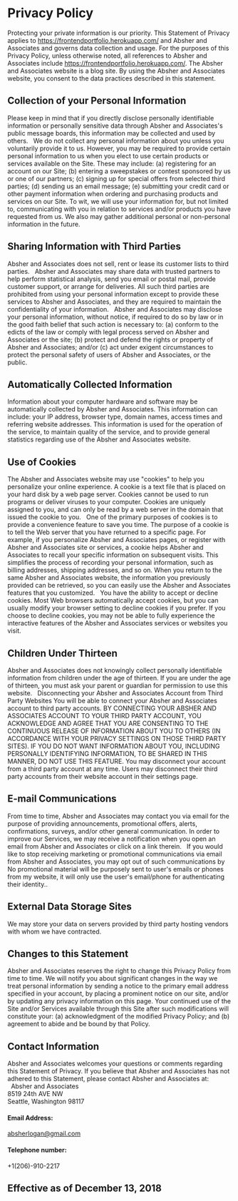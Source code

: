 # Privacy Policy

Protecting your private information is our priority. This Statement of Privacy applies to https://frontendportfolio.herokuapp.com/ and Absher and Associates and governs data collection and usage. For the purposes of this Privacy Policy, unless otherwise noted, all references to Absher and Associates include https://frontendportfolio.herokuapp.com/. The Absher and Associates website is a blog site. By using the Absher and Associates website, you consent to the data practices described in this statement.
 
## Collection of your Personal Information
Please keep in mind that if you directly disclose personally identifiable information or personally sensitive data through Absher and Associates's public message boards, this information may be collected and used by others.
 
We do not collect any personal information about you unless you voluntarily provide it to us. However, you may be required to provide certain personal information to us when you elect to use certain products or services available on the Site. These may include: (a) registering for an account on our Site; (b) entering a sweepstakes or contest sponsored by us or one of our partners; (c) signing up for special offers from selected third parties; (d) sending us an email message; (e) submitting your credit card or other payment information when ordering and purchasing products and services on our Site. To wit, we will use your information for, but not limited to, communicating with you in relation to services and/or products you have requested from us. We also may gather additional personal or non-personal information in the future.
 
## Sharing Information with Third Parties
Absher and Associates does not sell, rent or lease its customer lists to third parties.
 
Absher and Associates may share data with trusted partners to help perform statistical analysis, send you email or postal mail, provide customer support, or arrange for deliveries. All such third parties are prohibited from using your personal information except to provide these services to Absher and Associates, and they are required to maintain the confidentiality of your information.
 
Absher and Associates may disclose your personal information, without notice, if required to do so by law or in the good faith belief that such action is necessary to: (a) conform to the edicts of the law or comply with legal process served on Absher and Associates or the site; (b) protect and defend the rights or property of Absher and Associates; and/or (c) act under exigent circumstances to protect the personal safety of users of Absher and Associates, or the public.
 
## Automatically Collected Information
Information about your computer hardware and software may be automatically collected by Absher and Associates. This information can include: your IP address, browser type, domain names, access times and referring website addresses. This information is used for the operation of the service, to maintain quality of the service, and to provide general statistics regarding use of the Absher and Associates website.
 
## Use of Cookies
The Absher and Associates website may use "cookies" to help you personalize your online experience. A cookie is a text file that is placed on your hard disk by a web page server. Cookies cannot be used to run programs or deliver viruses to your computer. Cookies are uniquely assigned to you, and can only be read by a web server in the domain that issued the cookie to you.
 
One of the primary purposes of cookies is to provide a convenience feature to save you time. The purpose of a cookie is to tell the Web server that you have returned to a specific page. For example, if you personalize Absher and Associates pages, or register with Absher and Associates site or services, a cookie helps Absher and Associates to recall your specific information on subsequent visits. This simplifies the process of recording your personal information, such as billing addresses, shipping addresses, and so on. When you return to the same Absher and Associates website, the information you previously provided can be retrieved, so you can easily use the Absher and Associates features that you customized.
 
You have the ability to accept or decline cookies. Most Web browsers automatically accept cookies, but you can usually modify your browser setting to decline cookies if you prefer. If you choose to decline cookies, you may not be able to fully experience the interactive features of the Absher and Associates services or websites you visit.
 
## Children Under Thirteen
Absher and Associates does not knowingly collect personally identifiable information from children under the age of thirteen. If you are under the age of thirteen, you must ask your parent or guardian for permission to use this website.
 
Disconnecting your Absher and Associates Account from Third Party Websites
You will be able to connect your Absher and Associates account to third party accounts. BY CONNECTING YOUR ABSHER AND ASSOCIATES ACCOUNT TO YOUR THIRD PARTY ACCOUNT, YOU ACKNOWLEDGE AND AGREE THAT YOU ARE CONSENTING TO THE CONTINUOUS RELEASE OF INFORMATION ABOUT YOU TO OTHERS (IN ACCORDANCE WITH YOUR PRIVACY SETTINGS ON THOSE THIRD PARTY SITES). IF YOU DO NOT WANT INFORMATION ABOUT YOU, INCLUDING PERSONALLY IDENTIFYING INFORMATION, TO BE SHARED IN THIS MANNER, DO NOT USE THIS FEATURE. You may disconnect your account from a third party account at any time. Users may disconnect their third party accounts from their website account in their settings page.
 
## E-mail Communications
From time to time, Absher and Associates may contact you via email for the purpose of providing announcements, promotional offers, alerts, confirmations, surveys, and/or other general communication. In order to improve our Services, we may receive a notification when you open an email from Absher and Associates or click on a link therein.
 
If you would like to stop receiving marketing or promotional communications via email from Absher and Associates, you may opt out of such communications by No promotional material will be purposely sent to user's emails or phones from my website, it will only use the user's email/phone for authenticating their identity..
 
## External Data Storage Sites
We may store your data on servers provided by third party hosting vendors with whom we have contracted.
 
## Changes to this Statement
Absher and Associates reserves the right to change this Privacy Policy from time to time. We will notify you about significant changes in the way we treat personal information by sending a notice to the primary email address specified in your account, by placing a prominent notice on our site, and/or by updating any privacy information on this page. Your continued use of the Site and/or Services available through this Site after such modifications will constitute your: (a) acknowledgment of the modified Privacy Policy; and (b) agreement to abide and be bound by that Policy.
 
## Contact Information
Absher and Associates welcomes your questions or comments regarding this Statement of Privacy. If you believe that Absher and Associates has not adhered to this Statement, please contact Absher and Associates at:  
 
Absher and Associates  
8519 24th AVE NW  
Seattle, Washington 98117
 
#### Email Address:
absherlogan@gmail.com
 
#### Telephone number:
+1(206)-910-2217
 
## Effective as of December 13, 2018
 
